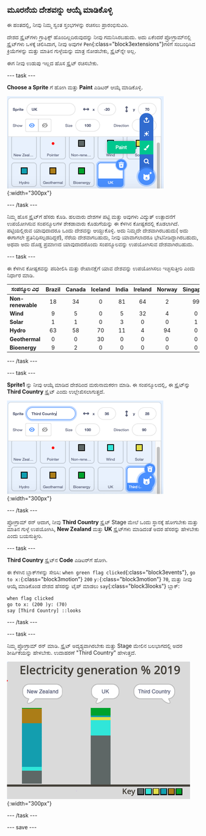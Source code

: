 ## ಮೂರನೆಯ ದೇಶವನ್ನು ಆಯ್ಕೆ ಮಾಡಿಕೊಳ್ಳಿ

ಈ ಹಂತದಲ್ಲಿ, ನೀವು ನಿಮ್ಮ ಸ್ವಂತ ಸ್ತಂಭಗಳನ್ನು ರಚಿಸಲು ಪ್ರಾರಂಭಿಸುವಿರಿ.

ದೇಶದ ಸ್ಪ್ರೈಟ್‌ಗಳು ಗ್ರಾಫಿಕ್ಸ್‌ ಹೊಂದಿಲ್ಲದಿರುವುದನ್ನು ನೀವು ಗಮನಿಸಿರಬಹುದು. ಅದು ಏಕೆಂದರೆ ಪ್ರೋಗ್ರಾಮ್‌ನಲ್ಲಿ ಸ್ಪ್ರೈಟ್‌ಗಳು ಒಳಕ್ಕೆ ಚಲಿಸಿದಾಗ, ನೀವು ಅವುಗಳ `Pen`{:class="block3extensions"}ಗಳಿಗೆ ಸಂಬಂಧಿಸಿದ ಕ್ರಿಯೆಗಳನ್ನು ಮತ್ತು ಮಾತಿನ ಗುಳ್ಳೆಯನ್ನು ಮಾತ್ರ ನೋಡಬೇಕು, ಸ್ಪ್ರೈಟ್‌ನ್ನೇ ಅಲ್ಲ.

ಈಗ ನೀವು ಉಡುಪು ಇಲ್ಲದ ಹೊಸ ಸ್ಪ್ರೈಟ್‌ ರಚಿಸಬೇಕು.

--- task ---

**Choose a Sprite** ಗೆ ಹೋಗಿ ಮತ್ತು **Paint** ಎಡಿಟರ್‌ ಆಯ್ಕೆ ಮಾಡಿಕೊಳ್ಳಿ.

![ಸ್ಪ್ರೈಟ್‌ ಪೇಂಟ್‌ ಟೂಲ್‌ ತೋರಿಸುವ ಚಿತ್ರ](images/electricity-paint-editor.png){:width="300px"}

--- /task ---

ನಿಮ್ಮ ಹೊಸ ಸ್ಪ್ರೈಟ್‌ಗೆ ಹೆಸರು ಕೊಡಿ. ಹಲವಾರು ದೇಶಗಳ ಪಟ್ಟಿ ಮತ್ತು ಅವುಗಳು ವಿದ್ಯುತ್‌ ಉತ್ಪಾದನೆಗೆ ಉಪಯೋಗಿಸುವ ಸಂಪನ್ಮೂಲಗಳ ಶೇಕಡಾವಾರು ಕೊಡುಗೆಯನ್ನು ಈ ಕೆಳಗಿನ ಕೋಷ್ಟಕದಲ್ಲಿ ಕೊಡಲಾಗಿದೆ. ಪಟ್ಟಿಯಲ್ಲಿರುವ ಯಾವುದಾದರೂ ಒಂದು ದೇಶವನ್ನು ಆಯ್ದುಕೊಳ್ಳಿ. ಅದು ನಿಮ್ಮದೇ ದೇಶವಾಗಿರಬಹುದು( ಅದು ಈಗಾಗಲೇ ಪ್ರತಿನಿಧಿಸಲ್ಪಡದಿದ್ದರೆ), ನೆರೆಯ ದೇಶವಾಗಬಹುದು, ನೀವು ಯಾವಾಗಲಾದರೂ ಭೇಟಿನೀಡಿದ್ದಾಗಿರಬಹುದು, ಅಥವಾ ಅದು ದೊಡ್ಡ ಪ್ರಮಾಣದ ಯಾವುದಾದರೊಂದು ಸಂಪನ್ಮೂಲವನ್ನು ಉಪಯೋಗಿಸುವ ದೇಶವಾಗಿರಬಹುದು.

--- task ---

ಈ ಕೆಳಗಿನ ಕೋಷ್ಟಕವನ್ನು ಪರಿಶೀಲಿಸಿ ಮತ್ತು ರೇಖಾನಕ್ಷೆಗೆ ಯಾವ ದೇಶವನ್ನು ಉಪಯೋಗಿಸಲು ಇಚ್ಛಿಸುತ್ತೀರಿ ಎಂದು ನಿರ್ಧಾರ ಮಾಡಿ.

ಸಂಪನ್ಮೂಲ ವಿಧ | Brazil | Canada | Iceland | India | Ireland | Norway | Singapore | S.Africa | USA |
| --- | :---: | :---: | :---: | :---: | :---: | :---: | :---: | :---: | :---: |
**Non-renewable** | 18 | 34 | 0 | 81 | 64 | 2 | 99 | 94 | 83 |
**Wind** | 9 | 5 | 0 | 5 | 32 | 4 | 0 | 3 | 7 |
**Solar** | 1 | 1 | 0 | 3 | 0 | 0 | 1 | 1 | 2 |
**Hydro** | 63 | 58 | 70 | 11 | 4 | 94 | 0 | 2 | 7 |
**Geothermal** | 0 | 0 | 30 | 0 | 0 | 0 | 0 | 0 | 0 |
**Bioenergy** | 9 | 2 | 0 | 0 | 0 | 0 | 0 | 0 | 1 |

--- /task ---

--- task ---

**Sprite1** ನ್ನು ನೀವು ಆಯ್ಕೆ ಮಾಡಿದ ದೇಶದಿಂದ ಮರುನಾಮಕರಣ ಮಾಡಿ. ಈ ಸಂಪನ್ಮೂಲದಲ್ಲಿ, ಈ ಸ್ಪ್ರೈಟ್‌ನ್ನು **Third Country** ಸ್ಪ್ರೈಟ್‌ ಎಂದು ಉಲ್ಲೇಖಿಸಲಾಗುತ್ತದೆ.

![Sprite 1ರ ಮರುಹೆಸರನ್ನು ತೋರಿಸುವ ಚಿತ್ರ](images/electricity-rename-Sprite1.png){:width="300px"}

--- /task ---

ಪ್ರೋಗ್ರಾಮ್‌ ರನ್‌ ಆದಾಗ, ನೀವು **Third Country** ಸ್ಪ್ರೈಟ್‌ Stage ಮೇಲೆ ಒಂದು ಸ್ಥಾನಕ್ಕೆ ಹೋಗಬೇಕು ಮತ್ತು ಮಾತಿನ ಗುಳ್ಳೆ ಉಪಯೋಗಿಸಿ, **New Zealand** ಮತ್ತು **UK** ಸ್ಪ್ರೈಟ್‌ಗಳು ಮಾಡಿದಂತೆ ಅದರ ಹೆಸರನ್ನು ಹೇಳಬೇಕು ಎಂದು ಬಯಸುತ್ತೀರಿ.

--- task ---

**Third Country** ಸ್ಪ್ರೈಟ್‌ನ **Code** ಎಡಿಟರ್‌ಗೆ ಹೋಗಿ.

ಈ ಕೆಳಗಿನ ಬ್ಲಾಕ್‌ಗಳನ್ನು ಸೇರಿಸಿ: `when green flag clicked`{:class="block3events"}, `go to x:`{:class="block3motion"} `200` `y:`{:class="block3motion"} `70`, ಮತ್ತು ನೀವು ಆಯ್ಕೆ ಮಾಡಿಕೊಂಡ ದೇಶದ ಹೆಸರನ್ನು ಟೈಪ್‌ ಮಾಡಲು `say`{:class="block3looks"} ಬ್ಲಾಕ್:

```blocks3
when flag clicked
go to x: (200 )y: (70)
say [Third Country] ::looks
```

--- /task ---

--- task ---

‌ನಿಮ್ಮ ಪ್ರೋಗ್ರಾಮ್‌ ರನ್‌ ಮಾಡಿ. ಸ್ಪ್ರೈಟ್‌ ಅದೃಶ್ಯವಾಗಿರಬೇಕು ಮತ್ತು Stage ಮೇಲಿನ ಬಲಭಾಗದಲ್ಲಿ ಅದರ ಶೀರ್ಷಿಕೆಯನ್ನು ಹೇಳಬೇಕು. ಉದಾಹರಣೆ "Third Country" ಹೇಳುತ್ತದೆ.

![Third Country ಎಂದು ಹೇಳುತ್ತಿರುವುದನ್ನು ತೋರಿಸುತ್ತಿರುವ ಚಿತ್ರ](images/electricity-say-3rdCountry.png){:width="300px"}

--- /task ---

--- save ---
